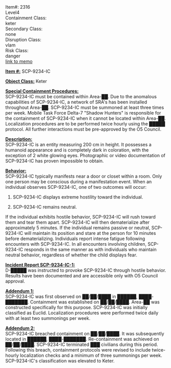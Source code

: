 <div class="anom-bar-container item-2316 clear-4 keter none vlam danger {$american}">
<div class="anom-bar">
<div class="top-box">
<div class="top-left-box"><span class="item">Item#:</span> <span class="number">2316</span></div>
<div class="top-center-box">
<div class="bar-one"></div>
<div class="bar-two"></div>
<div class="bar-three"></div>
<div class="bar-four"></div>
<div class="bar-five"></div>
<div class="bar-six"></div>
</div>
<div class="top-right-box">
<div class="level">Level4</div>
<div class="clearance"></div>
</div>
</div>
<div class="bottom-box">
<div class="text-part">
<div class="main-class">
<div class="contain-class">
<div class="class-category">Containment Class:</div>
<div class="class-text">keter</div>
</div>
<div class="second-class">
<div class="class-category">Secondary Class:</div>
<div class="class-text">none</div>
</div>
</div>
<div class="disrupt-class">
<div class="class-category">Disruption Class:</div>
<div class="class-text">vlam</div>
</div>
<div class="risk-class">
<div class="class-category">Risk Class:</div>
<div class="class-text">danger</div>
</div>
</div>
<div class="diamond-part">
<div class="danger-diamond"><a href="./" class="active">link to memo</a><br>
<div class="arrows"></div>
<div class="octagon"></div>
<div class="quadrants">
<div class="top-quad"></div>
<div class="right-quad"></div>
<div class="left-quad"></div>
<div class="bottom-quad"></div>
</div>
<div class="top-icon"></div>
<div class="right-icon"></div>
<div class="left-icon"></div>
<div class="bottom-icon"></div>
</div>
</div>
</div>
</div>
</div>

<strong><u>Item #:</u></strong> SCP-9234-IC

<strong><u>Object Class:</u></strong> Keter

<strong><u>Special Containment Procedures:</u></strong>\
SCP-9234-IC must be contained within Area-██.
Due to the anomalous capabilities of SCP-9234-IC, a network of SRA's has been installed throughout Area-██.
SCP-9234-IC must be summoned at least three times per week.
Mobile Task Force Delta-7 "Shadow Hunters" is responsible for the containment of SCP-9234-IC when it cannot be located within Area-██.
Localization procedures are to be performed twice hourly using the █████ protocol.
All further interactions must be pre-approved by the O5 Council.

<strong><u>Description:</u></strong>\
SCP-9234-IC is an entity measuring 200 cm in height. It possesses a humanoid appearance and is completely dark in coloration, with the exception of 2 white glowing eyes.
Photographic or video documentation of SCP-9234-IC has proven impossible to obtain.

<strong><u>Behavior:</u></strong>\
SCP-9234-IC typically manifests near a door or closet within a room. Only one person may be conscious during a manifestation event. When an individual observes SCP-9234-IC, one of two outcomes will occur:

1. SCP-9234-IC displays extreme hostility toward the individual.

2. SCP-9234-IC remains neutral.

If the individual exhibits hostile behavior, SCP-9234-IC will rush toward them and tear them apart. SCP-9234-IC will then dematerialize after approximately 5 minutes.
If the individual remains passive or neutral, SCP-9234-IC will maintain its position and stare at the person for 10 minutes before dematerializing.
Individuals report intense fatigue following encounters with SCP-9234-IC.
In all encounters involving children, SCP-9234-IC responds in the same manner as with individuals who maintain neutral behavior, regardless of whether the child displays fear.

<strong><u>Incident Report SCP-9234-IC-1:</u></strong>\
D-█████ was instructed to provoke SCP-9234-IC through hostile behavior. Results have been documented and are accessible only with O5 Council approval.

<strong><u>Addendum 1:</u></strong>\
SCP-9234-IC was first observed on ██/██/████ in ██████, ████-███████. Containment was established on ██/██/████. Area-██ was constructed specifically for this purpose. SCP-9234-IC was initially classified as Euclid. Localization procedures were performed twice daily with at least two summonings per week.

<strong><u>Addendum 2:</u></strong>\
SCP-9234-IC breached containment on ██/██/████. It was subsequently located in ██████, ████-███████. Re-containment was achieved on ██/██/████.
SCP-9234-IC terminated ███ civilians during this period. Following this breach, containment protocols were revised to include twice-hourly localization checks and a minimum of three summonings per week.
SCP-9234-IC's classification was elevated to Keter.

